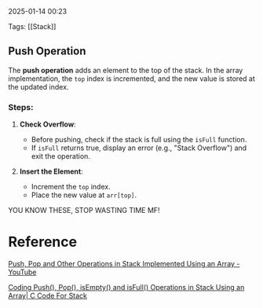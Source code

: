 2025-01-14 00:23

Tags: [[Stack]]

## Push Operation 

The **push operation** adds an element to the top of the stack. In the array implementation, the `top` index is incremented, and the new value is stored at the updated index.

### Steps:
1. **Check Overflow**:
   - Before pushing, check if the stack is full using the `isFull` function.
   - If `isFull` returns true, display an error (e.g., "Stack Overflow") and exit the operation.

2. **Insert the Element**:
   - Increment the `top` index.
   - Place the new value at `arr[top]`.

YOU KNOW THESE, STOP WASTING TIME MF!
# Reference

[Push, Pop and Other Operations in Stack Implemented Using an Array - YouTube](https://www.youtube.com/watch?v=sN1oUrR7foM&list=PLu0W_9lII9ahIappRPN0MCAgtOu3lQjQi&index=25)

[Coding Push(), Pop(), isEmpty() and isFull() Operations in Stack Using an Array| C Code For Stack](https://www.youtube.com/watch?v=JhHJf93Ft8M&list=PLu0W_9lII9ahIappRPN0MCAgtOu3lQjQi&index=26)

